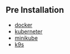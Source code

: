 ## Pre Installation
- [docker](https://docs.docker.com/desktop/install/windows-install/)
- [kuberneter](https://kubernetes.io/docs/tasks/tools/install-kubectl-windows/)
- [minikube](https://minikube.sigs.k8s.io/docs/start/?arch=%2Fwindows%2Fx86-64%2Fstable%2F.exe+download)
- [k9s](https://k9scli.io/topics/install/)